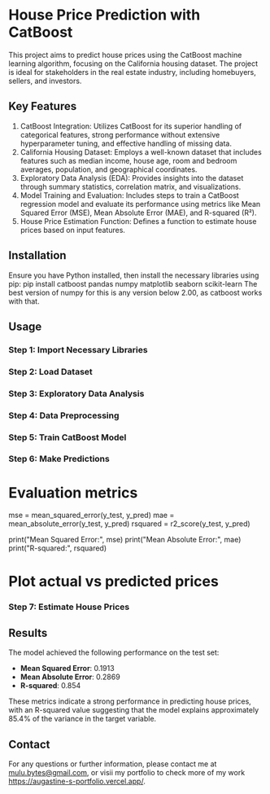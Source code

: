 # House Price Prediction with CatBoost

This project aims to predict house prices using the CatBoost machine learning algorithm, focusing on the California housing dataset. The project is ideal for stakeholders in the real estate industry, including homebuyers, sellers, and investors.

## Key Features

1. CatBoost Integration: Utilizes CatBoost for its superior handling of categorical features, strong performance without extensive hyperparameter tuning, and effective handling of missing data.
2. California Housing Dataset: Employs a well-known dataset that includes features such as median income, house age, room and bedroom averages, population, and geographical coordinates.
3. Exploratory Data Analysis (EDA): Provides insights into the dataset through summary statistics, correlation matrix, and visualizations.
4. Model Training and Evaluation: Includes steps to train a CatBoost regression model and evaluate its performance using metrics like Mean Squared Error (MSE), Mean Absolute Error (MAE), and R-squared (R²).
5. House Price Estimation Function: Defines a function to estimate house prices based on input features.

## Installation

Ensure you have Python installed, then install the necessary libraries using pip: pip install catboost pandas numpy matplotlib seaborn scikit-learn
The best version of numpy for this is any version below 2.00, as catboost works with that.

## Usage

### Step 1: Import Necessary Libraries

### Step 2: Load Dataset

### Step 3: Exploratory Data Analysis

### Step 4: Data Preprocessing

### Step 5: Train CatBoost Model

### Step 6: Make Predictions

# Evaluation metrics

mse = mean_squared_error(y_test, y_pred)
mae = mean_absolute_error(y_test, y_pred)
rsquared = r2_score(y_test, y_pred)

print("Mean Squared Error:", mse)
print("Mean Absolute Error:", mae)
print("R-squared:", rsquared)

# Plot actual vs predicted prices

### Step 7: Estimate House Prices

## Results

The model achieved the following performance on the test set:

- **Mean Squared Error**: 0.1913
- **Mean Absolute Error**: 0.2869
- **R-squared**: 0.854

These metrics indicate a strong performance in predicting house prices, with an R-squared value suggesting that the model explains approximately 85.4% of the variance in the target variable.

## Contact

For any questions or further information, please contact me at mulu.bytes@gmail.com, or visii my portfolio to check more of my work https://augastine-s-portfolio.vercel.app/.
